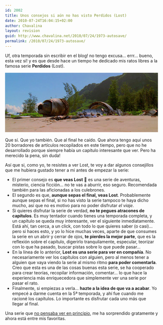 ```yaml
---
id: 2002
title: Unos consejos si aún no has visto Perdidos (Lost)
date: 2010-07-24T16:04:15+02:00
author: Chavalina
layout: revision
guid: http://www.chavalina.net/2010/07/24/1973-autosave/
permalink: /2010/07/24/1973-autosave/
---
```

Uf, otra temporada sin escribir en el blog! no tengo excusa&#8230; errr&#8230; bueno, esta vez sí! y es que desde hace un tiempo he dedicado mis ratos libres a la famosa serie **Perdidos** (Lost).

<p style="text-align: center;">
  <img class="aligncenter" title="La playa de Perdidos" src="/imagenes/2010/07/perdidos-playa.jpg" alt="La playa de Perdidos con restos del accidente de avión" />
</p>

Que sí. Que yo también. Que al final he caído. Que ahora tengo aquí unos 20 borradores de artículos recopilados en este tiempo, pero que no he desarrollado porque siempre había un capítulo interesante que ver. Pero ha merecido la pena, sin duda!

Así que si, como yo, te resistes a ver Lost, te voy a dar algunos consejillos que me hubiera gustado tener a mi antes de empezar la serie:

  * El primer consejo es **que veas Lost** 🙂 es una serie de aventuras, misterio, ciencia ficción&#8230; no te vas a aburrir, eso seguro. Recomendada también para las aficionadas a los culebrones.
  * El segundo es que, **aunque sepas el final, veas Lost**. Probablemente aunque sepas el final, si no has visto la serie tampoco te haya dicho mucho, así que no es motivo para no poder disfrutar _el viaje_.
  * Si quieres disfrutar la serie de verdad, **no te pegues atracones de capítulos**. Es muy tentador cuando tienes una temporada completa, y un capítulo se queda muy interesante, ver el siguiente inmediatamente.  
    Está ahí, tan cerca, a un click, con todo lo que quieres saber (o casi)&#8230; pero si haces esto, y yo lo hice muchas veces, aparte de que consumes la serie en un abrir y cerrar de ojos, **te pierdes la mejor parte**, que es la reflexión sobre el capítulo, digerirlo tranquilamente, especular, teorizar con lo que ha pasado, buscar pistas sobre lo que puede pasar&#8230;
  * En la línea de lo anterior, **Lost es una serie para ver en compañía**. No necesariamente ver los capítulos con alguien, pero al menos tener a alguien que vaya viendo la serie al mismo ritmo **para poder comentarla**.  
    Creo que esta es una de las cosas buenas esta serie, se ha cooperado para crear teorías, recopilar información, comentar&#8230; lo que hace la experiencia más enriquecedora que simplemente ver una serie por pasar el rato.
  * Finalmente, si empiezas a verla&#8230; **hazte a la idea de que va a acabar**. Yo empecé a darme cuenta en la 5ª temporada, y ahí fue cuando me racioné los capítulos. Lo importante es disfrutar cada uno más que llegar al final.

Una serie que [no pensaba ver en principio](http://www.chavalina.net/2006/02/06/post-623/), me ha sorprendido gratamente y ahora está entre mis favoritas.
